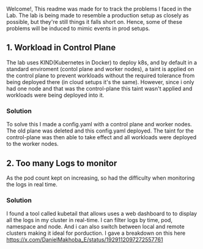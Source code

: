 Welcome!, This readme was made for to track the problems I faced in the Lab. The lab is being made to resemble a production setup as closely as possible, but they're still things it falls short on. Hence, some of these problems will be induced to mimic events in prod setups.

## 1. Workload in Control Plane
The lab uses KIND(Kubernetes in Docker) to deploy k8s, and by default in a standard enviroment (contol plane and worker nodes), a taint is applied on the control plane to prevent workloads without the required tolerance from being deployed there (in cloud setups it's the same). However, since i only had one node and that was the control-plane this taint wasn't applied and workloads were being deployed into it.

### Solution
To solve this I made a config.yaml with a control plane and worker nodes. The old plane was deleted and this config.yaml deployed. The taint for the control-plane was then able to take effect and all workloads were deployed to the worker nodes.

## 2. Too many Logs to monitor
As the pod count kept on increasing, so had the difficulty when monitoring the logs in real time.

### Solution 
I found a tool called kubetail that allows uses a web dashboard to to display all the logs in my cluster in real-time. I can filter logs by time, pod, namespace and node. And i can also switch between local and remote clusters making it ideal for porduction. I gave a breakdown on this here https://x.com/DanielMakhoba_E/status/1929112097272557761